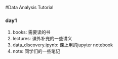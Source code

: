 #Data Analysis Tutorial

### day1

1. books: 需要读的书
2. lectures: 课外补充的一些讲义 
3. data_discovery.ipynb: 课上用的jupyter notebook
4. note: 同学们的一些笔记
